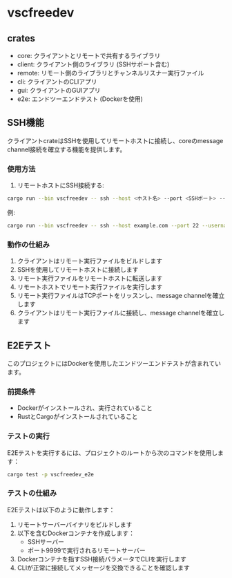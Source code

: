 # vscfreedev

## crates

- core: クライアントとリモートで共有するライブラリ
- client: クライアント側のライブラリ (SSHサポート含む)
- remote: リモート側のライブラリとチャンネルリスナー実行ファイル
- cli: クライアントのCLIアプリ
- gui: クライアントのGUIアプリ
- e2e: エンドツーエンドテスト (Dockerを使用)

## SSH機能

クライアントcrateはSSHを使用してリモートホストに接続し、coreのmessage channel接続を確立する機能を提供します。

### 使用方法

1. リモートホストにSSH接続する:

```bash
cargo run --bin vscfreedev -- ssh --host <ホスト名> --port <SSHポート> --username <ユーザー名> [--password <パスワード>] [--key-path <秘密鍵のパス>] [--message <送信メッセージ>]
```

例:
```bash
cargo run --bin vscfreedev -- ssh --host example.com --port 22 --username user --password pass
```

### 動作の仕組み

1. クライアントはリモート実行ファイルをビルドします
2. SSHを使用してリモートホストに接続します
3. リモート実行ファイルをリモートホストに転送します
4. リモートホストでリモート実行ファイルを実行します
5. リモート実行ファイルはTCPポートをリッスンし、message channelを確立します
6. クライアントはリモート実行ファイルに接続し、message channelを確立します

## E2Eテスト

このプロジェクトにはDockerを使用したエンドツーエンドテストが含まれています。

### 前提条件

- Dockerがインストールされ、実行されていること
- RustとCargoがインストールされていること

### テストの実行

E2Eテストを実行するには、プロジェクトのルートから次のコマンドを使用します：

```bash
cargo test -p vscfreedev_e2e
```

### テストの仕組み

E2Eテストは以下のように動作します：

1. リモートサーバーバイナリをビルドします
2. 以下を含むDockerコンテナを作成します：
   - SSHサーバー
   - ポート9999で実行されるリモートサーバー
3. Dockerコンテナを指すSSH接続パラメータでCLIを実行します
4. CLIが正常に接続してメッセージを交換できることを確認します
